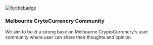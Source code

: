 [![forthebadge](https://forthebadge.com/images/badges/made-with-python.svg)](https://forthebadge.com)

### Melbourne CrytoCurrencry Community
We aim to build a strong base on Melbourne CryptoCurrencry's user community
where user can share their thoughts and opinion

